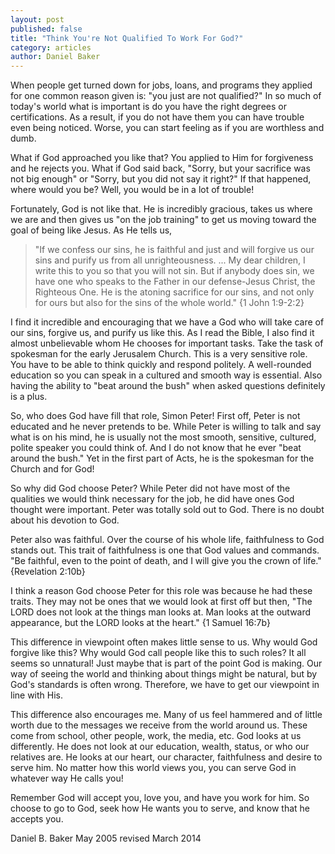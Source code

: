 ```yaml
---
layout: post
published: false
title: "Think You're Not Qualified To Work For God?"
category: articles
author: Daniel Baker
---
```


When people get turned down for jobs, loans, and programs they applied for one common reason given is: "you just are not qualified?"  In so much of today's world what is important is do you have the right degrees or certifications. As a result, if you do not have them you can have trouble even being noticed. Worse, you can start feeling as if you are worthless and dumb.

What if God approached you like that? You applied to Him for forgiveness and he rejects you. What if God said back, "Sorry, but your sacrifice was not big enough" or "Sorry, but you did not say it right?" If that happened, where would you be? Well, you would be in a lot of trouble!

Fortunately, God is not like that. He is incredibly gracious, takes us where we are and then gives us "on the job training" to get us moving toward the goal of being like Jesus. As He tells us,
> "If we confess our sins, he is faithful and just and will forgive us our sins and purify us from all unrighteousness. ... My dear children, I write this to you so that you will not sin. But if anybody does sin, we have one who speaks to the Father in our defense-Jesus Christ, the Righteous One. He is the atoning sacrifice for our sins, and not only for ours but also for the sins of the whole world." {1 John 1:9-2:2}

I find it incredible and encouraging that we have a God who will take care of our sins, forgive us, and purify us like this. As I read the Bible, I also find it almost unbelievable whom He chooses for important tasks. Take the task of spokesman for the early Jerusalem Church. This is a very sensitive role. You have to be able to think quickly and respond politely. A well-rounded education so you can speak in a cultured and smooth way is essential. Also having the ability to "beat around the bush" when asked questions definitely is a plus.

So, who does God have fill that role, Simon Peter! First off, Peter is not educated and he never pretends to be. While Peter is willing to talk and say what is on his mind, he is usually not the most smooth, sensitive, cultured, polite speaker you could think of. And I do not know that he ever "beat around the bush." Yet in the first part of Acts, he is the spokesman for the Church and for God!

So why did God choose Peter? While Peter did not have most of the qualities we would think necessary for the job, he did have ones God thought were important. Peter was totally sold out to God. There is no doubt about his devotion to God.

Peter also was faithful. Over the course of his whole life, faithfulness to God stands out. This trait of faithfulness is one that God values and commands. "Be faithful, even to the point of death, and I will give you the crown of life." {Revelation 2:10b}

I think a reason God choose Peter for this role was because he had these traits. They may not be ones that we would look at first off but then, "The LORD does not look at the things man looks at. Man looks at the outward appearance, but the LORD looks at the heart." {1 Samuel 16:7b}

This difference in viewpoint often makes little sense to us. Why would God forgive like this? Why would God call people like this to such roles? It all seems so unnatural! Just maybe that is part of the point God is making. Our way of seeing the world and thinking about things might be natural, but by God's standards is often wrong. Therefore, we have to get our viewpoint in line with His.

This difference also encourages me. Many of us feel hammered and of little worth due to the messages we receive from the world around us. These come from school, other people, work, the media, etc. God looks at us differently. He does not look at our education, wealth, status, or who our relatives are. He looks at our heart, our character, faithfulness and desire to serve him. No matter how this world views you, you can serve God in whatever way He calls you!

Remember God will accept you, love you, and have you work for him. So choose to go to God, seek how He wants you to serve, and know that he accepts you.

Daniel B. Baker May 2005 revised March 2014
